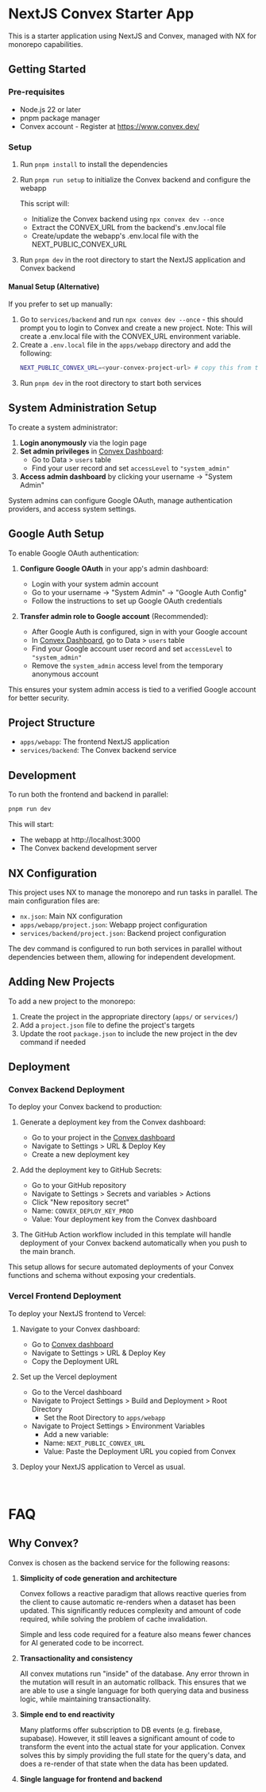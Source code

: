 # NextJS Convex Starter App

This is a starter application using NextJS and Convex, managed with NX for monorepo capabilities.

## Getting Started
### Pre-requisites

- Node.js 22 or later
- pnpm package manager
- Convex account - Register at https://www.convex.dev/

### Setup
1. Run `pnpm install` to install the dependencies
2. Run `pnpm run setup` to initialize the Convex backend and configure the webapp

   This script will:
   - Initialize the Convex backend using `npx convex dev --once`
   - Extract the CONVEX_URL from the backend's .env.local file
   - Create/update the webapp's .env.local file with the NEXT_PUBLIC_CONVEX_URL

3. Run `pnpm dev` in the root directory to start the NextJS application and Convex backend

#### Manual Setup (Alternative)
If you prefer to set up manually:
1. Go to `services/backend` and run `npx convex dev --once` - this should prompt you to login to Convex and create a new project.
   Note: This will create a .env.local file with the CONVEX_URL environment variable.
2. Create a `.env.local` file in the `apps/webapp` directory and add the following:
   ```sh
   NEXT_PUBLIC_CONVEX_URL=<your-convex-project-url> # copy this from the backend .env.local file
   ```
3. Run `pnpm dev` in the root directory to start both services

## System Administration Setup

To create a system administrator:

1. **Login anonymously** via the login page
2. **Set admin privileges** in [Convex Dashboard](https://dashboard.convex.dev):
   - Go to Data > `users` table
   - Find your user record and set `accessLevel` to `"system_admin"`
3. **Access admin dashboard** by clicking your username → "System Admin"

System admins can configure Google OAuth, manage authentication providers, and access system settings.

## Google Auth Setup

To enable Google OAuth authentication:

1. **Configure Google OAuth** in your app's admin dashboard:
   - Login with your system admin account
   - Go to your username → "System Admin" → "Google Auth Config"
   - Follow the instructions to set up Google OAuth credentials
   
2. **Transfer admin role to Google account** (Recommended):
   - After Google Auth is configured, sign in with your Google account
   - In [Convex Dashboard](https://dashboard.convex.dev), go to Data > `users` table
   - Find your Google account user record and set `accessLevel` to `"system_admin"`
   - Remove the `system_admin` access level from the temporary anonymous account

This ensures your system admin access is tied to a verified Google account for better security.

## Project Structure

- `apps/webapp`: The frontend NextJS application
- `services/backend`: The Convex backend service

## Development

To run both the frontend and backend in parallel:

```bash
pnpm run dev
```

This will start:

- The webapp at http://localhost:3000
- The Convex backend development server

## NX Configuration

This project uses NX to manage the monorepo and run tasks in parallel. The main configuration files are:

- `nx.json`: Main NX configuration
- `apps/webapp/project.json`: Webapp project configuration
- `services/backend/project.json`: Backend project configuration

The dev command is configured to run both services in parallel without dependencies between them, allowing for independent development.

## Adding New Projects

To add a new project to the monorepo:

1. Create the project in the appropriate directory (`apps/` or `services/`)
2. Add a `project.json` file to define the project's targets
3. Update the root `package.json` to include the new project in the dev command if needed

## Deployment

### Convex Backend Deployment

To deploy your Convex backend to production:

1. Generate a deployment key from the Convex dashboard:
   - Go to your project in the [Convex dashboard](https://dashboard.convex.dev)
   - Navigate to Settings > URL & Deploy Key
   - Create a new deployment key

2. Add the deployment key to GitHub Secrets:
   - Go to your GitHub repository
   - Navigate to Settings > Secrets and variables > Actions
   - Click "New repository secret"
   - Name: `CONVEX_DEPLOY_KEY_PROD`
   - Value: Your deployment key from the Convex dashboard

3. The GitHub Action workflow included in this template will handle deployment of your Convex backend automatically when you push to the main branch.

This setup allows for secure automated deployments of your Convex functions and schema without exposing your credentials.

### Vercel Frontend Deployment

To deploy your NextJS frontend to Vercel:

1. Navigate to your Convex dashboard:
   - Go to [Convex dashboard](https://dashboard.convex.dev)
   - Navigate to Settings > URL & Deploy Key
   - Copy the Deployment URL

2. Set up the Vercel deployment
   - Go to the Vercel dashboard
   - Navigate to Project Settings > Build and Deployment > Root Directory
      - Set the Root Directory to `apps/webapp`
   - Navigate to Project Settings > Environment Variables
      - Add a new variable:
      - Name: `NEXT_PUBLIC_CONVEX_URL`
      - Value: Paste the Deployment URL you copied from Convex

3. Deploy your NextJS application to Vercel as usual.

<br/>

# FAQ

## Why Convex?

Convex is chosen as the backend service for the following reasons:

1. **Simplicity of code generation and architecture**

   Convex follows a reactive paradigm that allows reactive queries from the client to cause automatic re-renders when a dataset has been updated. This significantly reduces complexity and amount of code required, while solving the problem of cache invalidation.

   Simple and less code required for a feature also means fewer chances for AI generated code to be incorrect.

2. **Transactionality and consistency**

   All convex mutations run "inside" of the database. Any error thrown in the mutation will result in an automatic rollback. This ensures that we are able to use a single language for both querying data and business logic, while maintaining transactionality.

3. **Simple end to end reactivity**

   Many platforms offer subscription to DB events (e.g. firebase, supabase). However, it still leaves a significant amount of code to transform the event into the actual state for your application. Convex solves this by simply providing the full state for the query's data, and does a re-render of that state when the data has been updated.

4. **Single language for frontend and backend**

